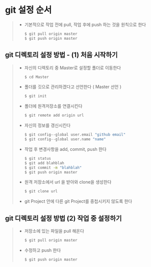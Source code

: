 # git 설정 순서

> - 기본적으로 작업 전에 pull, 작업 후에 push 하는 것을 원칙으로 한다
>
>   ```bash
>   $ git pull origin master
>   $ git push origin master
>   ```



## git 디렉토리 설정 방법 - (1) 처음 시작하기

> - 자신의 디렉토리 중 Master로 설정할 폴더로 이동한다
>
>   ```bash
>   $ cd Master
>   ```
>
> - 폴더를 깃으로 관리하겠다고 선언한다 ( Master 선언 )
>
>   ```bash
>   $ git init
>   ```
>
> - 폴더에 원격저장소를 연결시킨다
>
>   ```bash
>   $ git remote add origin url
>   ```
>
> - 자신의 정보를 갱신시킨다
>
>   ```bash
>   $ git config--global user.email "github email"
>   $ git config--global user.name "name"
>   ```
>
> - 작업 후 변경사항을 add, commit, push 한다
>
>   ```bash
>   $ git status
>   $ git add blahblah
>   $ git commit -m "blahblah"
>   $ git push origin master
>   ```
>
> - 원격 저장소에서 url 을 받아와 clone을 생성한다
>
>   ```bash
>   $ git clone url
>   ```
>
> - git Project 안에 다른 git Project를 중첩시키지 않도록 한다



## git 디렉토리 설정 방법 (2) 작업 중 설정하기

> - 저장소에 있는 파일을 pull 해온다
>
>   ```bash
>   $ git pull origin master
>   ```
>
> - 수정하고 push 한다
>
>   ```bash
>   $ git push origin master
>   ```

